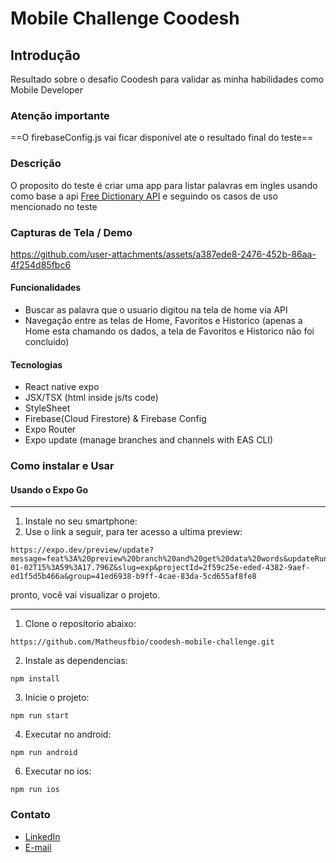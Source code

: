 # Mobile Challenge Coodesh

## Introdução

Resultado sobre o desafio Coodesh para validar as minha habilidades como Mobile Developer

### Atenção importante

==O firebaseConfig.js vai ficar disponivel ate o resultado final do teste==

### Descrição

O proposito do teste é criar uma app para listar palavras em ingles usando como base a api [Free Dictionary API](https://dictionaryapi.dev/) e seguindo os casos de uso mencionado no teste

### Capturas de Tela / Demo


https://github.com/user-attachments/assets/a387ede8-2476-452b-86aa-4f254d85fbc6



#### Funcionalidades

- Buscar as palavra que o usuario digitou na tela de home via API
- Navegação entre as telas de Home, Favoritos e Historico (apenas a Home esta chamando os dados, a tela de Favoritos e Historico não foi concluido)

#### Tecnologias

- React native expo
- JSX/TSX (html inside js/ts code)
- StyleSheet
- Firebase(Cloud Firestore) & Firebase Config
- Expo Router
- Expo update (manage branches and channels with EAS CLI)

### Como instalar e Usar

#### Usando o Expo Go

---

1. Instale no seu smartphone:
2. Use o link a seguir, para ter acesso a ultima preview:

```
https://expo.dev/preview/update?message=feat%3A%20preview%20branch%20and%20get%20data%20words&updateRuntimeVersion=1.0.0&createdAt=2025-01-02T15%3A59%3A17.796Z&slug=exp&projectId=2f59c25e-eded-4382-9aef-ed1f5d5b466a&group=41ed6938-b9ff-4cae-83da-5cd655af8fe8
```

pronto, você vai visualizar o projeto.

---

1. Clone o repositorio abaixo:

```
https://github.com/Matheusfbio/coodesh-mobile-challenge.git
```

2. Instale as dependencias:

```
npm install
```

3. Inicie o projeto:

```
npm run start
```

4. Executar no android:

```
npm run android
```

6. Executar no ios:

```
npm run ios
```

### Contato

- [LinkedIn](https://www.linkedin.com/in/matheus-fabio/)
- [E-mail](matheusfabiors@gmail.com)
